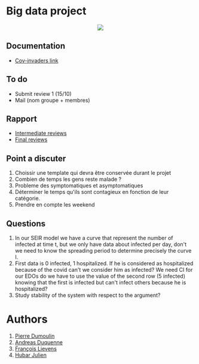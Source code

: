 # Big data project
<p align="center">
  <img src= https://github.com/julien1941/PI/blob/master/image/covid.gif/>
</p>

## Documentation

- [Cov-invaders link](https://julien1941.github.io/PI/)

## To do

- Submit review 1 (15/10)
- Mail (nom groupe + membres)

## Rapport

- [Intermediate reviews](https://www.overleaf.com/1492324357bbbzgzpcwmmv)
- [Final reviews](https://www.overleaf.com/4392463846fywhqmqjfkhd)

## Point a discuter
1. Choissir une template qui devra être conservée durant le projet
1. Combien de temps les gens reste malade ?
1. Probleme des symptomatiques et asymptomatiques
1. Déterminer le temps qu'ils sont contagieux en fonction de leur catégorie.
1. Prendre en compte les weekend

## Questions
1. In our SEIR model we have a curve that represent the number of infected at time t, but we only have data about infected per day, don't we need to know the spreading period to determine precisely the curve I.
1. First data is 0 infected, 1 hospitalized. If he is considered as hospitalized because of the covid can't we consider him as infected? We need CI for our EDOs do we have to use the value of the second row (5 infected) knowing that the first is infected but can't infect others because he is hospitalized?
1. Study stability of the system with respect to the argument?

# Authors
1. [Pierre Dumoulin](https://github.com/PierreDML)
1. [Andreas Duquenne](https://githut.com/AnDuquenne)
1. [François Lievens](https://github.com/francoislievens)
1. [Hubar Julien](https://github.com/julien1941)

